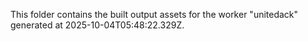 This folder contains the built output assets for the worker "unitedack" generated at 2025-10-04T05:48:22.329Z.